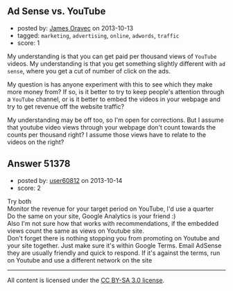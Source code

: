 ## Ad Sense vs. YouTube

- posted by: [James Oravec](https://stackexchange.com/users/-1/28257-james-oravec) on 2013-10-13
- tagged: `marketing`, `advertising`, `online`, `adwords`, `traffic`
- score: 1

<p>My understanding is that you can get paid per thousand views of <code>YouTube</code> videos. My understanding is that you get something slightly different with <code>ad sense</code>, where you get a cut of number of click on the ads.</p>

<p>My question is has anyone experiment with this to see which they make more money from? If so, is it better to try to keep people's attention through a <code>YouTube</code> channel, or is it better to embed the videos in your webpage and try to get revenue off the website traffic?</p>

<p>My understanding may be off too, so I'm open for corrections. But I assume that youtube video views through your webpage don't count towards the counts per thousand right? I assume those views have to relate to the videos on the right?</p>



## Answer 51378

- posted by: [user60812](https://stackexchange.com/users/-1/19115-user60812) on 2013-10-14
- score: 2

<p>Try both<br>
Monitor the revenue for your target period on YouTube, I'd use a quarter<br>
Do the same on your site, Google Analytics is your friend :)<br>
Also I'm not sure how that works with recommendations, if the embedded views count the same as views on Youtube site.<br>
Don't forget there is nothing stopping you from promoting on Youtube and your site together. Just make sure it's within Google Terms. Email AdSense they are usually friendly and quick to respond. If it's against the terms, run on Youtube and use a different network on the site</p>




---

All content is licensed under the [CC BY-SA 3.0 license](https://creativecommons.org/licenses/by-sa/3.0/).
